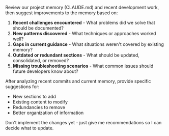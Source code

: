 Review our project memory (CLAUDE.md) and recent development work, then suggest improvements to the memory based on:

1. **Recent challenges encountered** - What problems did we solve that should be documented?
2. **New patterns discovered** - What techniques or approaches worked well?
3. **Gaps in current guidance** - What situations weren't covered by existing memory?
4. **Outdated or redundant sections** - What should be updated, consolidated, or removed?
5. **Missing troubleshooting scenarios** - What common issues should future developers know about?

After analyzing recent commits and current memory, provide specific suggestions for:

- New sections to add
- Existing content to modify
- Redundancies to remove
- Better organization of information

Don't implement the changes yet - just give me recommendations so I can decide what to update.
